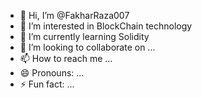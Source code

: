- 👋 Hi, I’m @FakharRaza007
- 👀 I’m interested in  BlockChain technology
- 🌱 I’m currently learning Solidity
- 💞️ I’m looking to collaborate on ...
- 📫 How to reach me ...
- 😄 Pronouns: ...
- ⚡ Fun fact: ...

<!---
FakharRaza007/FakharRaza007 is a ✨ special ✨ repository because its `README.md` (this file) appears on your GitHub profile.
You can click the Preview link to take a look at your changes.
--->
